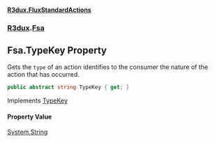 #### [R3dux.FluxStandardActions](R3dux.FluxStandardActions.md 'R3dux.FluxStandardActions')
### [R3dux](R3dux.FluxStandardActions.md#R3dux 'R3dux').[Fsa](Fsa.md 'R3dux.Fsa')

## Fsa.TypeKey Property

Gets the `type` of an action identifies to the consumer the nature of the action that has occurred.

```csharp
public abstract string TypeKey { get; }
```

Implements [TypeKey](https://docs.microsoft.com/en-us/dotnet/api/R3dux.IKeyedAction.TypeKey 'R3dux.IKeyedAction.TypeKey')

#### Property Value
[System.String](https://docs.microsoft.com/en-us/dotnet/api/System.String 'System.String')